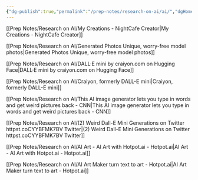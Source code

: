 ```yaml
---
{"dg-publish":true,"permalink":"/prep-notes/research-on-ai/ai/","dgHomeLink":true,"dgPassFrontmatter":false}
---
```



[[Prep Notes/Research on AI/My Creations - NightCafe Creator|My Creations - NightCafe Creator]]

[[Prep Notes/Research on AI/Generated Photos  Unique, worry-free model photos|Generated Photos  Unique, worry-free model photos]]

[[Prep Notes/Research on AI/DALL·E mini by craiyon.com on Hugging Face|DALL·E mini by craiyon.com on Hugging Face]]

[[Prep Notes/Research on AI/Craiyon, formerly DALL-E mini|Craiyon, formerly DALL-E mini]]

[[Prep Notes/Research on AI/This AI image generator lets you type in words and get weird pictures back - CNN|This AI image generator lets you type in words and get weird pictures back - CNN]]

[[Prep Notes/Research on AI/(2) Weird Dall-E Mini Generations on Twitter httpst.coCYYBFMK7BV  Twitter|(2) Weird Dall-E Mini Generations on Twitter httpst.coCYYBFMK7BV  Twitter]]

[[Prep Notes/Research on AI/AI Art - AI Art with Hotpot.ai - Hotpot.ai|AI Art - AI Art with Hotpot.ai - Hotpot.ai]]

[[Prep Notes/Research on AI/AI Art Maker turn text to art - Hotpot.ai|AI Art Maker turn text to art - Hotpot.ai]]